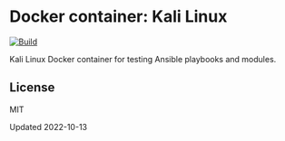 # Docker container: Kali Linux

[![Build](https://github.com/iesplin/docker-kalilinux-systemd/actions/workflows/build.yml/badge.svg)](https://github.com/iesplin/docker-kalilinux-systemd/actions/workflows/build.yml)

Kali Linux Docker container for testing Ansible playbooks and modules.

## License

MIT

Updated 2022-10-13
